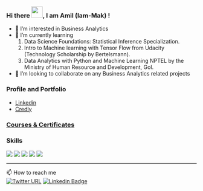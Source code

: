 ### Hi there <img src="https://raw.githubusercontent.com/MartinHeinz/MartinHeinz/master/wave.gif" width="30px">, I am Amil (Iam-Mak) !   


- 👀 I’m interested in Business Analytics
- 🌱 I’m currently learning
     1.  Data Science Foundations: Statistical Inference Specialization.
     2.  Intro to Machine learning with Tensor Flow from Udacity (Technology Scholarship by Bertelsmann).
     3.  Data Analytics with Python and Machine Learning NPTEL by the Ministry of Human Resource and Development, GoI.
- 💞️ I’m looking to collaborate on any Business Analytics related projects


### Profile and Portfolio
- [Linkedin](https://www.linkedin.com/in/iam-mak/)
- [Credly](https://www.credly.com/users/mohd-amil-khan)


### [Courses & Certificates](https://github.com/Iam-Mak/Iam-Mak/blob/main/Courses%20%26%20Certificates.md)

### Skills
![](https://img.shields.io/badge/Code-Python-informational?style=flat&logo=python&logoColor=white&color=2CD4A7)
![](https://img.shields.io/badge/Code-R-informational?style=flat&logo=r&logoColor=white&color=2CD4A7)
![](https://img.shields.io/badge/ML-ScikitLearn-informational?style=flat&logo=sklearn&logoColor=white&color=2CD4A7)
![](https://img.shields.io/badge/DataViz-Plotly-informational?style=flat&logo=plotly&logoColor=white&color=2CD4A7)
![](https://img.shields.io/badge/DataViz-Seaborn-informational?style=flat&logo=seaborn&logoColor=white&color=2CD4A7)


<!---
Iam-Mak/Iam-Mak is a ✨ special ✨ repository because its `README.md` (this file) appears on your GitHub profile.
You can click the Preview link to take a look at your changes.
--->



---
 📫 How to reach me  <br>
[![Twitter URL](https://img.shields.io/twitter/url?style=social&url=https%3A%2F%2Ftwitter.com%2FMohdAmilKhan8)](https://twitter.com/MohdAmilKhan8)
[![Linkedin Badge](https://img.shields.io/badge/-LinkedIn-blue?style=&logo=LinkedIn&logoColor=white&link=https://www.linkedin.com/in/amilk/)](https://www.linkedin.com/in/amilk/)

